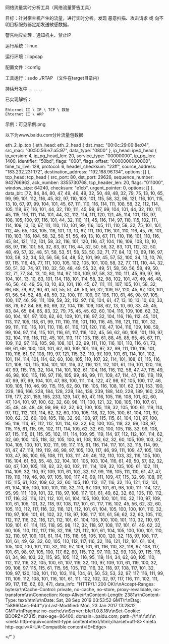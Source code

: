 网络流量实时分析工具（网络流量警告工具）

目标：针对宿主机产生的流量，进行实时分析。发现  恶意扫描、攻击请求 或 向不明目标服务器定期发送敏感数据。

警告响应处理：通知机主、禁止IP

运行系统：linux

运行环境：libpcap

配置文件：config

工具运行：sudo ./RTAP （文件在target目录内）

持续开发中 . . . . . .


已实现解析：

    Ehternet II \ IP \ TCP \ 数据         
    Ehternet II \ ARP

示例：可见示例.png


以下为www.baidu.com分片流量包数据

eth_2_ip_tcp { eth_head: eth_2_head { dst_mac: "00:0c:29:06:8e:04", src_mac: "00:50:56:e7:a5:97", data_type: "0800" }, ip_head: ipv4_head { ip_version: 4, ip_pg_head_len: 20, service_type: "00000000", ip_pg_len: 1400, identifier: "50bd", flags: "000", flags_offset: "0000000000000", time_to_live: 128, protocol: 6, header_checksum: "23ff", source_address: "183.232.231.172", destination_address: "192.168.96.134", options: [] }, tcp_head: tcp_head { src_port: 80, dst_port: 29626, sequence_number: 942766962, ack_number: 3355730768, tcp_header_len: 20, flags: "011000", window_size: 64240, checksum: "e1cb", urgent_pointer: 0, options: [] }, data_bit: [72, 84, 84, 80, 47, 49, 46, 49, 32, 50, 48, 48, 32, 79, 75, 13, 10, 65, 99, 99, 101, 112, 116, 45, 82, 97, 110, 103, 101, 115, 58, 32, 98, 121, 116, 101, 115, 13, 10, 67, 97, 99, 104, 101, 45, 67, 111, 110, 116, 114, 111, 108, 58, 32, 112, 114, 105, 118, 97, 116, 101, 44, 32, 110, 111, 45, 99, 97, 99, 104, 101, 44, 32, 110, 111, 45, 115, 116, 111, 114, 101, 44, 32, 112, 114, 111, 120, 121, 45, 114, 101, 118, 97, 108, 105, 100, 97, 116, 101, 44, 32, 110, 111, 45, 116, 114, 97, 110, 115, 102, 111, 114, 109, 13, 10, 67, 111, 110, 110, 101, 99, 116, 105, 111, 110, 58, 32, 75, 101, 101, 112, 45, 65, 108, 105, 118, 101, 13, 10, 67, 111, 110, 116, 101, 110, 116, 45, 76, 101, 110, 103, 116, 104, 58, 32, 50, 51, 56, 49, 13, 10, 67, 111, 110, 116, 101, 110, 116, 45, 84, 121, 112, 101, 58, 32, 116, 101, 120, 116, 47, 104, 116, 109, 108, 13, 10, 68, 97, 116, 101, 58, 32, 83, 97, 116, 44, 32, 50, 56, 32, 83, 101, 112, 32, 50, 48, 49, 57, 32, 48, 51, 58, 53, 51, 58, 53, 50, 32, 71, 77, 84, 13, 10, 69, 116, 97, 103, 58, 32, 34, 53, 56, 56, 54, 48, 52, 101, 99, 45, 57, 52, 100, 34, 13, 10, 76, 97, 115, 116, 45, 77, 111, 100, 105, 102, 105, 101, 100, 58, 32, 77, 111, 110, 44, 32, 50, 51, 32, 74, 97, 110, 32, 50, 48, 49, 55, 32, 49, 51, 58, 50, 56, 58, 49, 50, 32, 71, 77, 84, 13, 10, 80, 114, 97, 103, 109, 97, 58, 32, 110, 111, 45, 99, 97, 99, 104, 101, 13, 10, 83, 101, 114, 118, 101, 114, 58, 32, 98, 102, 101, 47, 49, 46, 48, 46, 56, 46, 49, 56, 13, 10, 83, 101, 116, 45, 67, 111, 111, 107, 105, 101, 58, 32, 66, 68, 79, 82, 90, 61, 50, 55, 51, 49, 53, 59, 32, 109, 97, 120, 45, 97, 103, 101, 61, 56, 54, 52, 48, 48, 59, 32, 100, 111, 109, 97, 105, 110, 61, 46, 98, 97, 105, 100, 117, 46, 99, 111, 109, 59, 32, 112, 97, 116, 104, 61, 47, 13, 10, 13, 10, 60, 33, 68, 79, 67, 84, 89, 80, 69, 32, 104, 116, 109, 108, 62, 13, 10, 60, 33, 45, 45, 83, 84, 65, 84, 85, 83, 32, 79, 75, 45, 45, 62, 60, 104, 116, 109, 108, 62, 32, 60, 104, 101, 97, 100, 62, 60, 109, 101, 116, 97, 32, 104, 116, 116, 112, 45, 101, 113, 117, 105, 118, 61, 99, 111, 110, 116, 101, 110, 116, 45, 116, 121, 112, 101, 32, 99, 111, 110, 116, 101, 110, 116, 61, 116, 101, 120, 116, 47, 104, 116, 109, 108, 59, 99, 104, 97, 114, 115, 101, 116, 61, 117, 116, 102, 45, 56, 62, 60, 109, 101, 116, 97, 32, 104, 116, 116, 112, 45, 101, 113, 117, 105, 118, 61, 88, 45, 85, 65, 45, 67, 111, 109, 112, 97, 116, 105, 98, 108, 101, 32, 99, 111, 110, 116, 101, 110, 116, 61, 73, 69, 61, 69, 100, 103, 101, 62, 60, 109, 101, 116, 97, 32, 99, 111, 110, 116, 101, 110, 116, 61, 97, 108, 119, 97, 121, 115, 32, 110, 97, 109, 101, 61, 114, 101, 102, 101, 114, 114, 101, 114, 62, 60, 108, 105, 110, 107, 32, 114, 101, 108, 61, 115, 116, 121, 108, 101, 115, 104, 101, 101, 116, 32, 116, 121, 112, 101, 61, 116, 101, 120, 116, 47, 99, 115, 115, 32, 104, 114, 101, 102, 61, 104, 116, 116, 112, 58, 47, 47, 115, 49, 46, 98, 100, 115, 116, 97, 116, 105, 99, 46, 99, 111, 109, 47, 114, 47, 119, 119, 119, 47, 99, 97, 99, 104, 101, 47, 98, 100, 111, 114, 122, 47, 98, 97, 105, 100, 117, 46, 109, 105, 110, 46, 99, 115, 115, 62, 60, 116, 105, 116, 108, 101, 62, 231, 153, 190, 229, 186, 166, 228, 184, 128, 228, 184, 139, 239, 188, 140, 228, 189, 160, 229, 176, 177, 231, 159, 165, 233, 129, 147, 60, 47, 116, 105, 116, 108, 101, 62, 60, 47, 104, 101, 97, 100, 62, 32, 60, 98, 111, 100, 121, 32, 108, 105, 110, 107, 61, 35, 48, 48, 48, 48, 99, 99, 62, 32, 60, 100, 105, 118, 32, 105, 100, 61, 119, 114, 97, 112, 112, 101, 114, 62, 32, 60, 100, 105, 118, 32, 105, 100, 61, 104, 101, 97, 100, 62, 32, 60, 100, 105, 118, 32, 99, 108, 97, 115, 115, 61, 104, 101, 97, 100, 95, 119, 114, 97, 112, 112, 101, 114, 62, 32, 60, 100, 105, 118, 32, 99, 108, 97, 115, 115, 61, 115, 95, 102, 111, 114, 109, 62, 32, 60, 100, 105, 118, 32, 99, 108, 97, 115, 115, 61, 115, 95, 102, 111, 114, 109, 95, 119, 114, 97, 112, 112, 101, 114, 62, 32, 60, 100, 105, 118, 32, 105, 100, 61, 108, 103, 62, 32, 60, 105, 109, 103, 32, 104, 105, 100, 101, 102, 111, 99, 117, 115, 61, 116, 114, 117, 101, 32, 115, 114, 99, 61, 47, 47, 119, 119, 119, 46, 98, 97, 105, 100, 117, 46, 99, 111, 109, 47, 105, 109, 103, 47, 98, 100, 95, 108, 111, 103, 111, 49, 46, 112, 110, 103, 32, 119, 105, 100, 116, 104, 61, 50, 55, 48, 32, 104, 101, 105, 103, 104, 116, 61, 49, 50, 57, 62, 32, 60, 47, 100, 105, 118, 62, 32, 60, 102, 111, 114, 109, 32, 105, 100, 61, 102, 111, 114, 109, 32, 110, 97, 109, 101, 61, 102, 32, 97, 99, 116, 105, 111, 110, 61, 47, 47, 119, 119, 119, 46, 98, 97, 105, 100, 117, 46, 99, 111, 109, 47, 115, 32, 99, 108, 97, 115, 115, 61, 102, 109, 62, 32, 60, 105, 110, 112, 117, 116, 32, 116, 121, 112, 101, 61, 104, 105, 100, 100, 101, 110, 32, 110, 97, 109, 101, 61, 98, 100, 111, 114, 122, 95, 99, 111, 109, 101, 32, 118, 97, 108, 117, 101, 61, 49, 62, 32, 60, 105, 110, 112, 117, 116, 32, 116, 121, 112, 101, 61, 104, 105, 100, 100, 101, 110, 32, 110, 97, 109, 101, 61, 105, 101, 32, 118, 97, 108, 117, 101, 61, 117, 116, 102, 45, 56, 62, 32, 60, 105, 110, 112, 117, 116, 32, 116, 121, 112, 101, 61, 104, 105, 100, 100, 101, 110, 32, 110, 97, 109, 101, 61, 102, 32, 118, 97, 108, 117, 101, 61, 56, 62, 32, 60, 105, 110, 112, 117, 116, 32, 116, 121, 112, 101, 61, 104, 105, 100, 100, 101, 110, 32, 110, 97, 109, 101, 61, 114, 115, 118, 95, 98, 112, 32, 118, 97, 108, 117, 101, 61, 49, 62, 32, 60, 105, 110, 112, 117, 116, 32, 116, 121, 112, 101, 61, 104, 105, 100, 100, 101, 110, 32, 110, 97, 109, 101, 61, 114, 115, 118, 95, 105, 100, 120, 32, 118, 97, 108, 117, 101, 61, 49, 62, 32, 60, 105, 110, 112, 117, 116, 32, 116, 121, 112, 101, 61, 104, 105, 100, 100, 101, 110, 32, 110, 97, 109, 101, 61, 116, 110, 32, 118, 97, 108, 117, 101, 61, 98, 97, 105, 100, 117, 62, 60, 115, 112, 97, 110, 32, 99, 108, 97, 115, 115, 61, 34, 98, 103, 32, 115, 95, 105, 112, 116, 95, 119, 114, 34, 62, 60, 105, 110, 112, 117, 116, 32, 105, 100, 61, 107, 119, 32, 110, 97, 109, 101, 61, 119, 100, 32, 99, 108, 97, 115, 115, 61, 115, 95, 105, 112, 116, 32, 118, 97, 108, 117, 101, 32, 109, 97, 120, 108, 101, 110, 103, 116, 104, 61, 50, 53, 53, 32, 97, 117, 116, 111, 99, 111, 109, 112, 108, 101, 116, 101, 61, 111, 102, 102, 32, 97, 117, 116, 111, 102, 111, 99, 117, 115, 62, 60, 47], data_info: "HTTP/1.1 200 OK\r\nAccept-Ranges: bytes\r\nCache-Control: private, no-cache, no-store, proxy-revalidate, no-transform\r\nConnection: Keep-Alive\r\nContent-Length: 2381\r\nContent-Type: text/html\r\nDate: Sat, 28 Sep 2019 03:53:52 GMT\r\nEtag: "588604ec-94d"\r\nLast-Modified: Mon, 23 Jan 2017 13:28:12 GMT\r\nPragma: no-cache\r\nServer: bfe/1.0.8.18\r\nSet-Cookie: BDORZ=27315; max-age=86400; domain=.baidu.com; path=/\r\n\r\n\r\n <meta http-equiv=content-type content=text/html;charset=utf-8><meta http-equiv=X-UA-Compatible content=IE=Edge><title>百度一下，你就知道</title>


<span class="bg s_ipt_wr"></" }
	


